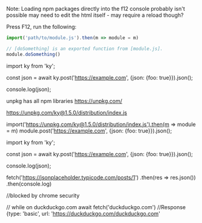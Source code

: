 Note: Loading npm packages directly into the f12 console probably isn't possible
may need to edit the html itself - may require a reload though?

Press F12, run the following:

``` javascript
import('path/to/module.js').then(m => module = m)

// [doSomething] is an exported function from [module.js].
module.doSomething()
```

import ky from 'ky';

const json = await ky.post('https://example.com', {json: {foo: true}}).json();

console.log(json);


unpkg has all npm libraries
https://unpkg.com/

https://unpkg.com/ky@1.5.0/distribution/index.js


import('https://unpkg.com/ky@1.5.0/distribution/index.js').then(m => module = m)
module.post('https://example.com', {json: {foo: true}}).json();



import ky from 'ky';

const json = await ky.post('https://example.com', {json: {foo: true}}).json();

console.log(json);


fetch('https://jsonplaceholder.typicode.com/posts/1')
  .then(res => res.json())
  .then(console.log)

  //blocked by chrome security

// while on duckduckgo.com
await fetch('duckduckgo.com')
//Response {type: 'basic', url: 'https://duckduckgo.com/duckduckgo.com'
